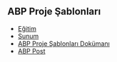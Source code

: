 ## ABP Proje Şablonları

- [Eğitim](https://www.youtube.com/watch?v=aZoxO9Kpfks&list=PLBEMB-Eql15s3kaMvQ6pIobVk492a7s9j&index=3)
- [Sunum](https://bit.ly/abp-proje-sablonlari)
- [ABP Proje Şablonları Dokümanı](https://docs.abp.io/en/abp/latest/Startup-Templates/Index)
- [ABP Post](https://community.abp.io/posts/1b82bket)
